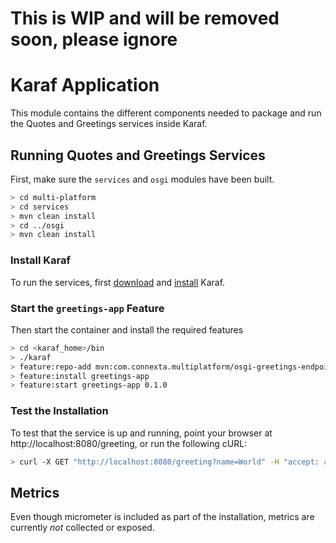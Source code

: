 # This is WIP and will be removed soon, please ignore

# Karaf Application

This module contains the different components needed to package and run the Quotes and Greetings
services inside Karaf.

## Running Quotes and Greetings Services

First, make sure the `services` and `osgi` modules have been built.

```bash
> cd multi-platform
> cd services
> mvn clean install
> cd ../osgi
> mvn clean install
```

### Install Karaf

To run the services, first [download](https://karaf.apache.org/download.html) and
[install](https://karaf.apache.org/manual/latest/#_quick_start) Karaf.

### Start the `greetings-app` Feature

Then start the container and install the required features

```bash
> cd <karaf_home>/bin
> ./karaf
> feature:repo-add mvn:com.connexta.multiplatform/osgi-greetings-endpoint-bundle/0.1.0/xml/features
> feature:install greetings-app
> feature:start greetings-app 0.1.0
```

### Test the Installation

To test that the service is up and running, point your browser at http://localhost:8080/greeting, or
run the following cURL:

```bash
> curl -X GET "http://localhost:8080/greeting?name=World" -H "accept: application/json"
```

## Metrics

Even though micrometer is included as part of the installation, metrics are currently _not_
collected or exposed.
